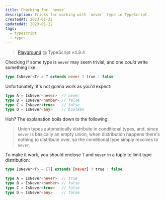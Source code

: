```yaml
---
title: Checking for `never`
description: Tricks for working with `never` type in TypeScript.
createdAt: 2023-01-22
updatedAt: 2023-01-22
tags:
  - typescript
  - types
---
```


> [Playground] @ TypeScript v4.9.4

Checking if some type is `never` may seem trivial, and one _could_ write something like:

```ts
type IsNever<T> = T extends never ? true : false
```

Unfortunately, it's not gonna work as you'd expect:

```ts
type A = IsNever<never>  // never
type B = IsNever<number> // false
type C = IsNever<true>   // false
type D = IsNever<any>    // boolean
```

Huh? The explanation boils down to the following:

> Union types automatically distribute in conditional types, and, since `never` is basically an empty union, when distribution happens there's nothing to distribute over, so the conditional type simply resolves to `never`.

To make it work, you should enclose `T` and `never` in a tuple to limit type distribution:

```ts
type IsNever<T> = [T] extends [never] ? true : false

type A = IsNever<never>  // true
type B = IsNever<number> // false
type C = IsNever<true>   // false
type D = IsNever<any>    // false
```

<!-- Links. -->

[playground]: https://www.typescriptlang.org/play?#code/C4TwDgpgBAkgzgOQgNwgJwDwBUB8UC8UA2lgLpQQAewEAdgCZzG0rrkD8UwaArtAFxQAZgEMANnAgAoKaEhQAggViJWmFqjR4oAeh1de0udABCy+Ek0ZaPALYAjdHj3Dxk2eGgBhc6qvc+bV19UQkjTygAEV9LdAwRWhAg4NcwqSA
